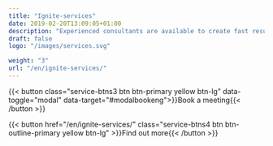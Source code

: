 ```yaml
---
title: "Ignite-services"
date: 2019-02-20T13:09:05+01:00
description: "Experienced consultants are available to create fast results through customized solutions"
draft: false
logo: "/images/services.svg"

weight: "3"
url: "/en/ignite-services/"
---
```



{{< button class="service-btns3 btn btn-primary yellow btn-lg" data-toggle="modal" data-target="#modalbookeng">}}Book a meeting{{< /button >}}

{{< button href="/en/ignite-services/" class="service-btns4 btn btn-outline-primary yellow btn-lg" >}}Find out more{{< /button >}}